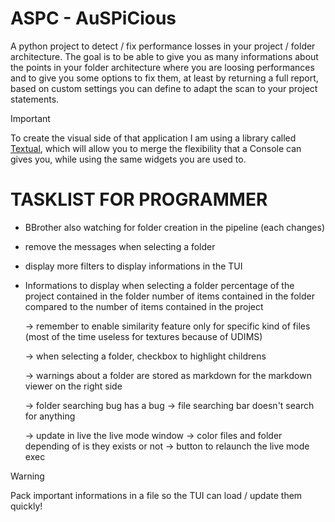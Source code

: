 # ASPC - AuSPiCious

A python project to detect / fix performance losses in your project / folder architecture.
The goal is to be able to give you as many informations about the points in your
folder architecture where you are loosing performances and to give you some options
to fix them, at least by returning a full report, based on custom settings you can define
to adapt the scan to your project statements.


> [!IMPORTANT]
> To create the visual side of that application I am using a library
called [Textual](https://textual.textualize.io/), which will allow you to merge the flexibility that a Console can
gives you, while using the same widgets you are used to.


# TASKLIST FOR PROGRAMMER
- BBrother also watching for folder creation in the pipeline (each changes)
- remove the messages when selecting a folder
- display more filters to display informations in the TUI


- Informations to display when selecting a folder
	percentage of the project contained in the folder
	number of items contained in the folder
	compared to the number of items contained in the project

	-> remember to enable similarity feature only for specific kind of files (most of the time useless for textures because of UDIMS)

	-> when selecting a folder, checkbox to highlight childrens

	-> warnings about a folder are stored as markdown for the markdown viewer on the right side

	-> folder searching bug has a bug
	-> file searching bar doesn't search for anything


	-> update in live the live mode window
	-> color files and folder depending of is they exists or not
	-> button to relaunch the live mode exec
	



> [!WARNING]
> Pack important informations in a file so the TUI can load / update them quickly!